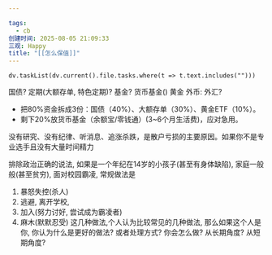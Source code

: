 ```yaml
---

tags:
  - cb
创建时间: 2025-08-05 21:09:33
三观: Happy
title: "[[怎么保值]]"
---
```






```dataviewjs
dv.taskList(dv.current().file.tasks.where(t => t.text.includes("")))
```

国债?
定期(大额存单, 特色定期)? 
基金? 
货币基金()
黄金
外币: 外汇? 
- 把80%资金拆成3份：国债（40%）、大额存单（30%）、黄金ETF（10%）。
- 剩下20%放货币基金（余额宝/零钱通）(3~6个月生活费)，应对急用。


没有研究、没有纪律、听消息、追涨杀跌，是散户亏损的主要原因。如果你不是专业选手且没有大量时间精力


排除政治正确的说法, 如果是一个年纪在14岁的小孩子(甚至有身体缺陷), 家庭一般般(甚至贫穷), 面对校园霸凌, 常规做法是
1.  暴怒失控(杀人)
2. 逃避, 离开学校, 
3. 加入(努力讨好, 尝试成为霸凌者)
4. 麻木(默默忍受)
这几种做法,个人认为比较常见的几种做法, 那么如果这个人是你, 你认为什么是更好的做法? 或者处理方式?  你会怎么做? 从长期角度? 从短期角度? 